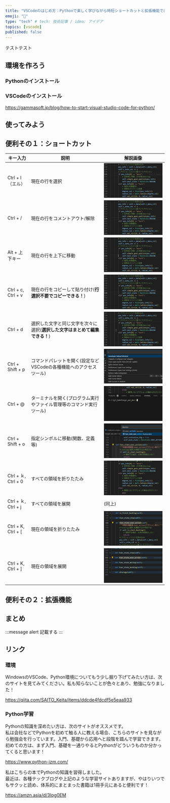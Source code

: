 ```yaml
---
title: "VSCodeのはじめ方：Pythonで楽しく学びながら時短ショートカットと拡張機能で広がる世界！"
emoji: "🐢"
type: "tech" # tech: 技術記事 / idea: アイデア
topics: [vscode]
published: false
---
```

テストテスト

## 環境を作ろう

### Pythonのインストール

### VSCodeのインストール

https://gammasoft.jp/blog/how-to-start-visual-studio-code-for-python/

## 使ってみよう

## 便利その１：ショートカット

| キー入力               | 説明                                    | 解説画像                                                        |
|--------------------|---------------------------------------|-------------------------------------------------------------|
| Ctrl + l（エル）       | 現在の行を選択                               | ![l](/images/turtle-20240121-vscode/s_ctrl_l.gif)           |
| Ctrl + /           | 現在の行をコメントアウト/解除                       | ![slash](/images/turtle-20240121-vscode/s_commnet.gif)      |
| Alt + 上下キー         | 現在の行を上下に移動                            | ![arrow](/images/turtle-20240121-vscode/s_alt_arrow.gif)    |
| Ctrl + c, Ctrl + v | 現在の行をコピーして貼り付け(**行選択不要でコピーできる！**)         | ![cv](/images/turtle-20240121-vscode/s_ctrl_cv.gif)         |
| Ctrl + d           | 選択した文字と同じ文字を次々に選択(**選択した文字はまとめて編集できる！**)  | ![d](/images/turtle-20240121-vscode/s_ctrl_d.gif)           |
| Ctrl + Shift + p   | コマンドパレットを開く(設定などVSCodeの各種機能へのアクセスツール) | ![set](/images/turtle-20240121-vscode/s_settings.png)       |
| Ctrl + @           | ターミナルを開く(プログラム実行やファイル管理等のコマンド実行ツール)   | ![atmark](/images/turtle-20240121-vscode/s_ctrl_atmark.png) |
| Ctrl + Shift + o   | 指定シンボルに移動(関数、定義等)                     | ![o](/images/turtle-20240121-vscode/s_ctrl_shift_o.png)     |
| Ctrl + ｋ, Ctrl + 0 | すべての領域を折りたたみ                          | ![k0j](/images/turtle-20240121-vscode/s_ctrl_k0j.gif)       |
| Ctrl + ｋ, Ctrl + j | すべての領域を展開                             | (同上)                                                        |
| Ctrl + K, Ctrl + [ | 現在の領域を折りたたみ                           | ![open](/images/turtle-20240121-vscode/s_ctrl_open.png)     |
| Ctrl + K, Ctrl + ] | 現在の領域を展開                              | ![close](/images/turtle-20240121-vscode/s_ctrl_close.png)   |

## 便利その２：拡張機能

## まとめ

:::message alert
記載する
:::

## リンク

### 環境

WindowsのVSCode、Python環境についてもう少し掘り下げてみたい方は、次のサイトを見てみてください。私も知らないことが色々とあり、勉強になりました！

https://qiita.com/SAITO_Keita/items/ddcde4fdcdf5e5eaa933

### Python学習

Pythonの知識を深めたい方は、次のサイトがオススメです。  
私は会社などでPythonを初めて触る人に教える場合、こちらのサイトを見ながら勉強会を行っています。入門、基礎から応用へと段階を踏んで学習できます。初めての方は、まず入門、基礎を一通りやるとPythonがどういうものか分かってくると思います！

https://www.python-izm.com/

私はこちらの本でPythonの知識を習得しました。  
最近は、各種テックブログや上記のような学習サイトありますが、やはりいつでもサクッと読め、体系的にまとまった書籍は1冊手元にあると便利です！

https://amzn.asia/d/3Ipg0EM
